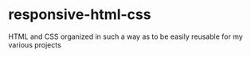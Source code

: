 # responsive-html-css
HTML and CSS organized in such a way as to be easily reusable for my various projects
